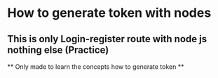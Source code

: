 # How to generate token with nodes

<h2>This is only Login-register route with node js nothing else (Practice) </h2>
** Only made to learn the concepts how to generate token **
